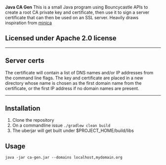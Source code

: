 **Java CA Gen**
This is a small Java program using Bouncycastle APIs to create a root CA private key and certificate, then use it to sign a server certificate that can then be used on an SSL server.
Heavily draws inspiration from [minica](https://github.com/jsha/minica)

## Licensed under Apache 2.0 license

---

## Server certs

The certificate will contain a list of DNS names and/or IP addresses from the command line flags. The key and certificate are placed in a new directory whose name is chosen as the first domain name from the certificate, or the first IP address if no domain names are present.

---

## Installation

1. Clone the repository
2. On a commandline issue `./gradlew clean build`
3. The uberjar will get built under $PROJECT_HOME/build/libs
 
## Usage
`java -jar ca-gen.jar --domains localhost,mydomain.org`
